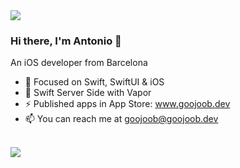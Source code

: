 <a href="https://github.com/anuraghazra/convoychat">
  <img align="center" src="https://github-readme-stats.vercel.app/api?username=goojoob&count_private=true&hide=issues&show_icons=true&theme=dracula" />
</a>

<br/>

### Hi there, I'm Antonio 👋

An iOS developer from Barcelona

- 🔭 Focused on Swift, SwiftUI & iOS
- 🔨 Swift Server Side with Vapor
- ⚡ Published apps in App Store: www.goojoob.dev
- 📫 You can reach me at goojoob@goojoob.dev

<br/>

<a href="https://github.com/anuraghazra/github-readme-stats">
  <img align="center" src="https://github-readme-stats.vercel.app/api/top-langs/?username=goojoob&layout=compact&hide=css" />
</a>
